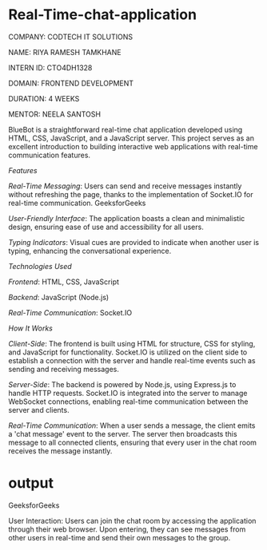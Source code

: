 # Real-Time-chat-application

COMPANY: CODTECH IT SOLUTIONS

NAME: RIYA RAMESH TAMKHANE

INTERN ID: CTO4DH1328

DOMAIN: FRONTEND DEVELOPMENT

DURATION: 4 WEEKS

MENTOR: NEELA SANTOSH

BlueBot is a straightforward real-time chat application developed using HTML, CSS, JavaScript, and a JavaScript server. This project serves as an excellent introduction to building interactive web applications with real-time communication features.

 *Features*
 
*Real-Time Messaging*: Users can send and receive messages instantly without refreshing the page, thanks to the implementation of Socket.IO for real-time communication. 
GeeksforGeeks

*User-Friendly Interface*: The application boasts a clean and minimalistic design, ensuring ease of use and accessibility for all users.

*Typing Indicators*: Visual cues are provided to indicate when another user is typing, enhancing the conversational experience.


*Technologies Used*

*Frontend*: HTML, CSS, JavaScript

*Backend*: JavaScript (Node.js)

*Real-Time Communication*: Socket.IO


 *How It Works*
 
*Client-Side*: The frontend is built using HTML for structure, CSS for styling, and JavaScript for functionality. Socket.IO is utilized on the client side to establish a connection with the server and handle real-time events such as sending and receiving messages.

*Server-Side*: The backend is powered by Node.js, using Express.js to handle HTTP requests. Socket.IO is integrated into the server to manage WebSocket connections, enabling real-time communication between the server and clients.

*Real-Time Communication*: When a user sends a message, the client emits a 'chat message' event to the server. The server then broadcasts this message to all connected clients, ensuring that every user in the chat room receives the message instantly. 

# output
GeeksforGeeks

User Interaction: Users can join the chat room by accessing the application through their web browser. Upon entering, they can see messages from other users in real-time and send their own messages to the group.
